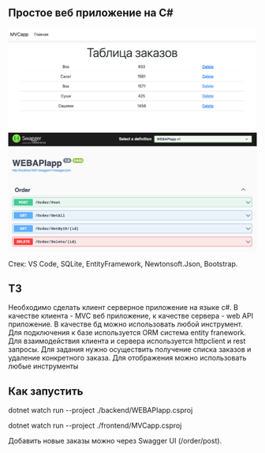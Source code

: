 ## Простое веб приложение на C#

![](media/front.png)
![](media/back.png)

Стек: VS Code, SQLite, EntityFramework, Newtonsoft.Json, Bootstrap.

## ТЗ

Необходимо сделать клиент серверное приложение на языке c#.
В качестве клиента - MVC веб приложение, к качестве сервера - web API приложение. 
В качестве бд можно использовать любой инструмент. 
Для подключения к базе используется ORM система entity franework. 
Для взаимодействия клиента и сервера используется httpclient и rest запросы. 
Для задания нужно осуществить получение списка заказов и удаление конкретного заказа. 
Для отображения можно использовать любые инструменты

## Как запустить

dotnet watch run --project ./backend/WEBAPIapp.csproj 

dotnet watch run --project ./frontend/MVCapp.csproj

Добавить новые заказы можно через Swagger UI (/order/post).